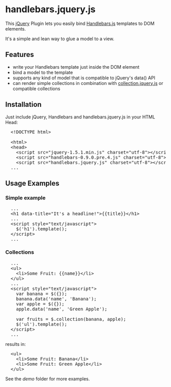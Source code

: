 # handlebars.jquery.js

 This [jQuery](http://jquery.com) Plugin lets you easily bind 
 [Handlebars.js](https://github.com/wycats/handlebars.js) templates to DOM
 elements.
 
 It's a simple and lean way to glue a model to a view.

## Features

  * write your Handlebars template just inside the DOM element
  * bind a model to the template
  * supports any kind of model that is compatible to jQuery's data() API
  * can render simple collections in combination with [collection.jquery.js](https://github.com/walski/collection.jquery.js) or compatible collections

## Installation

Just include jQuery, Handlebars and handlebars.jquery.js in your HTML Head:

<pre>
  &lt;!DOCTYPE html>

  &lt;html>
  &lt;head>
    &lt;script src="jquery-1.5.1.min.js" charset="utf-8">&lt;/script>
    &lt;script src="handlebars-0.9.0.pre.4.js" charset="utf-8">&lt;/script>
    &lt;script src="handlebars.jquery.js" charset="utf-8">&lt;/script>
  ...
</pre>

## Usage Examples

### Simple example

<pre>
  ...
  &lt;h1 data-title="It's a headline!">{{title}}&lt;/h1>
  ...
  &lt;script style="text/javascript">
    $('h1').template();
  &lt;/script>
  ...
</pre>

### Collections
<pre>
  ...
  &lt;ul>
    &lt;li>Some Fruit: {{name}}&lt;/li>
  &lt;/ul>
  ...
  &lt;script style="text/javascript">
    var banana = $({});
    banana.data('name', 'Banana');
    var apple = $({}); 
    apple.data('name', 'Green Apple');
    
    var fruits = $.collection(banana, apple);
    $('ul').template();
  &lt;/script>
  ...
</pre>

results in:

<pre>
  &lt;ul>
    &lt;li>Some Fruit: Banana&lt;/li>
    &lt;li>Some Fruit: Green Apple&lt;/li>
  &lt;/ul>
</pre>


See the *demo* folder for more examples.